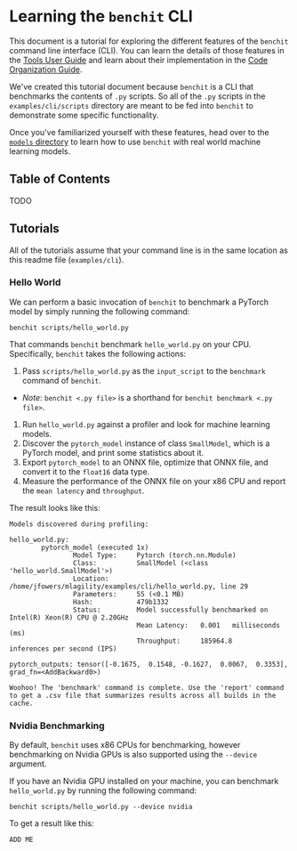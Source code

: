 # Learning the `benchit` CLI

This document is a tutorial for exploring the different features of the `benchit` command line interface (CLI). You can learn the details of those features in the [Tools User Guide](https://github.com/groq/mlagility/blob/main/docs/tools_user_guide.md) and learn about their implementation in the [Code Organization Guide](https://github.com/groq/mlagility/blob/main/docs/code.md).

We've created this tutorial document because `benchit` is a CLI that benchmarks the contents of `.py` scripts. So all of the `.py` scripts in the `examples/cli/scripts` directory are meant to be fed into `benchit` to demonstrate some specific functionality.

Once you've familiarized yourself with these features, head over to the [`models` directory](https://github.com/groq/mlagility/tree/main/models) to learn how to use `benchit` with real world machine learning models.

## Table of Contents

TODO

## Tutorials

All of the tutorials assume that your command line is in the same location as this readme file (`examples/cli`).

### Hello World

We can perform a basic invocation of `benchit` to benchmark a PyTorch model by simply running the following command:

```
benchit scripts/hello_world.py
```

That commands `benchit` benchmark `hello_world.py` on your CPU. Specifically, `benchit` takes the following actions:
1. Pass `scripts/hello_world.py` as the `input_script` to the `benchmark` command of `benchit`.
  - _Note_: `benchit <.py file>` is a shorthand for `benchit benchmark <.py file>`.
1. Run `hello_world.py` against a profiler and look for machine learning models.
1. Discover the `pytorch_model` instance of class `SmallModel`, which is a PyTorch model, and print some statistics about it.
1. Export `pytorch_model` to an ONNX file, optimize that ONNX file, and convert it to the `float16` data type.
1. Measure the performance of the ONNX file on your x86 CPU and report the `mean latency` and `throughput`.

The result looks like this:

```
Models discovered during profiling:

hello_world.py:
        pytorch_model (executed 1x)
                Model Type:     Pytorch (torch.nn.Module)
                Class:          SmallModel (<class 'hello_world.SmallModel'>)
                Location:       /home/jfowers/mlagility/examples/cli/hello_world.py, line 29
                Parameters:     55 (<0.1 MB)
                Hash:           479b1332
                Status:         Model successfully benchmarked on Intel(R) Xeon(R) CPU @ 2.20GHz
                                Mean Latency:   0.001   milliseconds (ms)
                                Throughput:     185964.8        inferences per second (IPS)

pytorch_outputs: tensor([-0.1675,  0.1548, -0.1627,  0.0067,  0.3353], grad_fn=<AddBackward0>)

Woohoo! The 'benchmark' command is complete. Use the 'report' command to get a .csv file that summarizes results across all builds in the cache.
```

<!--

TODO: polish up and uncomment once #116 closes

### Keras

The script `scripts/keras.py` is similar to `hello_world.py`, except that it demonstrates that `benchit` can be used with TensorFlow Keras models. 

Run this command:

```
benchit scripts/keras.py
```

To get a result like this:

```
Models discovered during profiling:

keras.py:
        trackable (executed 1x)
                Model Type:     Keras (tf.keras.Model)
                Class:          SmallKerasModel (<class 'keras.SmallKerasModel'>)
                Location:       /net/home/jfowers/miniconda3/envs/mla/lib/python3.8/site-packages/tensorflow/python/trackable/data_structures.py, line 163
                Parameters:     55 (<0.1 MB)
                Hash:           5a591a29
                Status:         Unknown benchit error: Error: Failure to run model using onnxruntime - 

keras_outputs: [[0.         0.43556815 0.         0.         1.0099151 ]]

Woohoo! The 'benchmark' command is complete. Use the 'report' command to get a .csv file that summarizes results across all builds in the cache.
```

-->

### Nvidia Benchmarking

By default, `benchit` uses x86 CPUs for benchmarking, however benchmarking on Nvidia GPUs is also supported using the `--device` argument.

If you have an Nvidia GPU installed on your machine, you can benchmark `hello_world.py` by running the following command:

```
benchit scripts/hello_world.py --device nvidia
```

To get a result like this:

```
ADD ME
```

### 